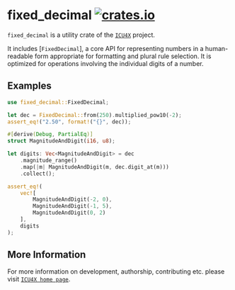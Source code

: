 # fixed_decimal [![crates.io](https://img.shields.io/crates/v/fixed_decimal)](https://crates.io/crates/fixed_decimal)

`fixed_decimal` is a utility crate of the [`ICU4X`] project.

It includes [`FixedDecimal`], a core API for representing numbers in a human-readable form
appropriate for formatting and plural rule selection. It is optimized for operations involving
the individual digits of a number.

## Examples

```rust
use fixed_decimal::FixedDecimal;

let dec = FixedDecimal::from(250).multiplied_pow10(-2);
assert_eq!("2.50", format!("{}", dec));

#[derive(Debug, PartialEq)]
struct MagnitudeAndDigit(i16, u8);

let digits: Vec<MagnitudeAndDigit> = dec
    .magnitude_range()
    .map(|m| MagnitudeAndDigit(m, dec.digit_at(m)))
    .collect();

assert_eq!(
    vec![
        MagnitudeAndDigit(-2, 0),
        MagnitudeAndDigit(-1, 5),
        MagnitudeAndDigit(0, 2)
    ],
    digits
);
```

[`ICU4X`]: ../icu/index.html

## More Information

For more information on development, authorship, contributing etc. please visit [`ICU4X home page`](https://github.com/unicode-org/icu4x).
